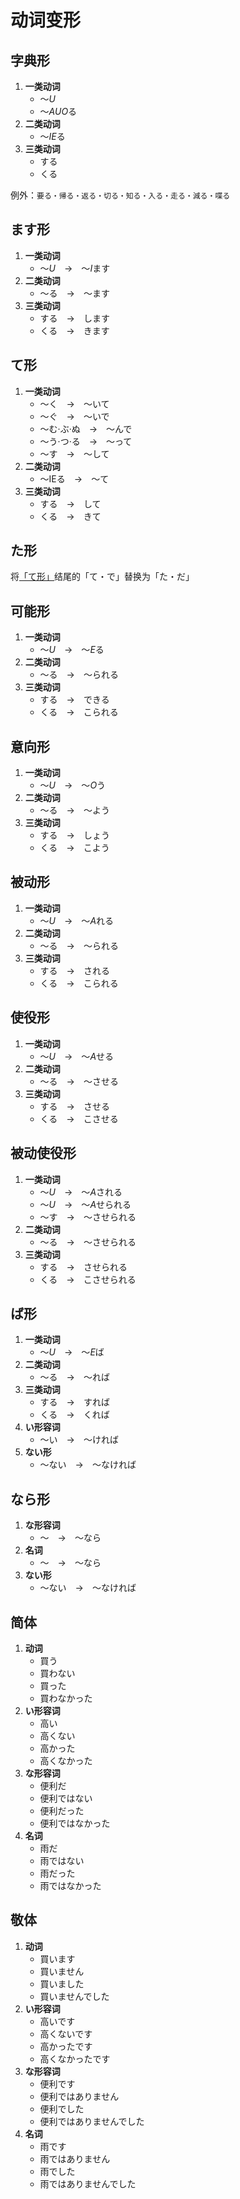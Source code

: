 # 动词变形

## 字典形

1. **一类动词**
   - ～*U*
   - ～*AUO*る
2. **二类动词**
   - ～*IE*る
3. **三类动词**
   - する
   - くる

例外：`要る・帰る・返る・切る・知る・入る・走る・減る・喋る`

## ます形

1. **一类动词**
   - ～*U*　→　～*I*ます
2. **二类动词**
   - ～る　→　～ます
3. **三类动词**
   - する　→　します
   - くる　→　きます

## て形

1. **一类动词**
   - ～く　→　～いて
   - ～ぐ　→　～いで
   - ～む·ぶ·ぬ　→　～んで
   - ～う·つ·る　→　～って
   - ～す　→　～して
2. **二类动词**
   - ～IEる　→　～て
3. **三类动词**
   - する　→　して
   - くる　→　きて

## た形

将[「て形」](#て形)结尾的「て・で」替换为「た・だ」

## 可能形

1. **一类动词**
   - ～*U*　→　～*E*る
2. **二类动词**
   - ～る　→　～られる
3. **三类动词**
   - する　→　できる
   - くる　→　こられる

## 意向形

1. **一类动词**
   - ～*U*　→　～*O*う
2. **二类动词**
   - ～る　→　～よう
3. **三类动词**
   - する　→　しょう
   - くる　→　こよう

## 被动形

1. **一类动词**
   - ～*U*　→　～*A*れる
2. **二类动词**
   - ～る　→　～られる
3. **三类动词**
   - する　→　される
   - くる　→　こられる

## 使役形

1. **一类动词**
   - ～*U*　→　～*A*せる
2. **二类动词**
   - ～る　→　～させる
3. **三类动词**
   - する　→　させる
   - くる　→　こさせる

## 被动使役形

1. **一类动词**
   - ～*U*　→　～*A*される
   - ～*U*　→　～*A*せられる
   - ～す　→　～させられる
2. **二类动词**
   - ～る　→　～させられる
3. **三类动词**
   - する　→　させられる
   - くる　→　こさせられる

## ば形

1. **一类动词**
   - ～*U*　→　～*E*ば
2. **二类动词**
   - ～る　→　～れば
3. **三类动词**
   - する　→　すれば
   - くる　→　くれば
4. **い形容词**
   - ～い　→　～ければ
5. **ない形**
   - ～ない　→　～なければ

## なら形

1. **な形容词**
   - ～　→　～なら
2. **名词**
   - ～　→　～なら
3. **ない形**
   - ～ない　→　～なければ

## 简体

1. **动词**
   - 買う
   - 買わない
   - 買った
   - 買わなかった
2. **い形容词**
   - 高い
   - 高くない
   - 高かった
   - 高くなかった
3. **な形容词**
   - 便利だ
   - 便利ではない
   - 便利だった
   - 便利ではなかった
4. **名词**
   - 雨だ
   - 雨ではない
   - 雨だった
   - 雨ではなかった

## 敬体

1. **动词**
   - 買います
   - 買いません
   - 買いました
   - 買いませんでした
2. **い形容词**
   - 高いです
   - 高くないです
   - 高かったです
   - 高くなかったです
3. **な形容词**
   - 便利です
   - 便利ではありません
   - 便利でした
   - 便利ではありませんでした
4. **名词**
   - 雨です
   - 雨ではありません
   - 雨でした
   - 雨ではありませんでした
